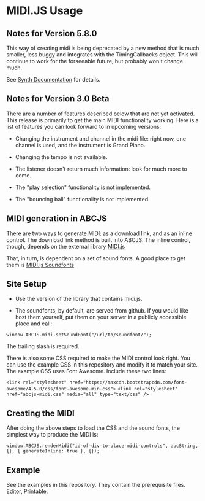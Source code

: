 # MIDI.JS Usage

## Notes for Version 5.8.0

This way of creating midi is being deprecated by a new method that is much smaller, less buggy and integrates with the TimingCallbacks object. This will continue to work for the forseeable future, but probably won't change much.

See [Synth Documentation](../synth.md) for details.

## Notes for Version 3.0 Beta

There are a number of features described below that are not yet activated. This release is primarily to get the main MIDI functionality working. Here is a list of features you can look forward to in upcoming versions:

* Changing the instrument and channel in the midi file: right now, one channel is used, and the instrument is Grand Piano.

* Changing the tempo is not available.

* The listener doesn't return much information: look for much more to come.

* The "play selection" functionality is not implemented.

* The "bouncing ball" functionality is not implemented.

## MIDI generation in ABCJS

There are two ways to generate MIDI: as a download link, and as an inline control. The download link method is built into ABCJS. The inline control, though, depends on the external library [MIDI.js](https://github.com/mudcube/MIDI.js)

That, in turn, is dependent on a set of sound fonts. A good place to get them is [MIDI.js Soundfonts](https://github.com/paulrosen/midi-js-soundfonts)

## Site Setup

* Use the version of the library that contains midi.js.

* The soundfonts, by default, are served from github. If you would like host them yourself, put them on your server in a publicly accessible place and call:

`window.ABCJS.midi.setSoundFont("/url/to/soundfont/");`

The trailing slash is required.

There is also some CSS required to make the MIDI control look right. You can use the example CSS in this repository and modify it to match your site. The example CSS uses Font Awesome. Include these two lines:

`<link rel="stylesheet" href="https://maxcdn.bootstrapcdn.com/font-awesome/4.5.0/css/font-awesome.min.css">`
`<link rel="stylesheet" href="abcjs-midi.css" media="all" type="text/css" />`

## Creating the MIDI

After doing the above steps to load the CSS and the sound fonts, the simplest way to produce the MIDI is:

`window.ABCJS.renderMidi("id-of-div-to-place-midi-controls", abcString, {}, { generateInline: true }, {});`


## Example

See the examples in this repository. They contain the prerequisite files. [Editor](/examples/editor-midi.html), [Printable](/examples/printable.html).
